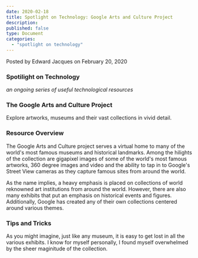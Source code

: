 ```yaml
---
date: 2020-02-18
title: Spotlight on Technology: Google Arts and Culture Project
description:
published: false
type: Document
categories:
  - "spotlight on technology"
---
```

Posted by Edward Jacques on February 20, 2020

### Spotilight on Technology
_an ongoing series of useful technological resources_

### The Google Arts and Culture Project

Explore artworks, museums and their vast collections in vivid detail.

### Resource Overview

The Google Arts and Culture project serves a virtual home to many of the world's most famous museums and historical landmarks.  Among the hilights of the collection are gigapixel images of some of the world's most famous artworks, 360 degree images and video and the ability to tap in to Google's Street View cameras as they capture famous sites from around the world.

As the name implies, a heavy emphasis is placed on collections of world reknowned art institutions from around the world.  However, there are also many exhibits that put an emphasis on historical events and figures.  Additionally, Google has created any of their own collections centered around various themes.

### Tips and Tricks

As you might imagine, just like any museum, it is easy to get lost in all the various exhibits.  I know for myself personally, I found myself overwhelmed by the sheer maginitude of the collection.
